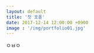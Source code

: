 ```yaml
---
layout: default
title: '첫 포폴'
date: 2017-12-14 12:00:00 +0900
image : '/img/portfolio01.jpg'
---
```


ㅇㅂㅇ